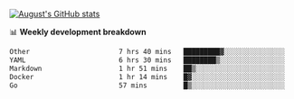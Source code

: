 
[![August's GitHub stats](https://github-readme-stats.vercel.app/api?username=zou-weidong&show_icons=true&theme=radical)](https://github.com/zou-weidong)


📊 **Weekly development breakdown**
<!--START_SECTION:waka-->

```txt
Other                      7 hrs 40 mins   █████████▓░░░░░░░░░░░░░░░   38.64 %
YAML                       6 hrs 30 mins   ████████▒░░░░░░░░░░░░░░░░   32.81 %
Markdown                   1 hr 51 mins    ██▒░░░░░░░░░░░░░░░░░░░░░░   09.35 %
Docker                     1 hr 14 mins    █▓░░░░░░░░░░░░░░░░░░░░░░░   06.27 %
Go                         57 mins         █▒░░░░░░░░░░░░░░░░░░░░░░░   04.85 %
```

<!--END_SECTION:waka-->
